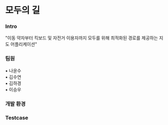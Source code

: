 # 모두의 길

### Intro
"이동 약자부터 킥보드 및 자전거 이용자까지 모두를 위해 최적화된 경로를 제공하는 지도 어플리케이션"


### 팀원
▪️ 나윤수  
▪️ 김수연  
▪️ 김하경  
▪️ 이승우  

### 개발 환경

### Testcase

